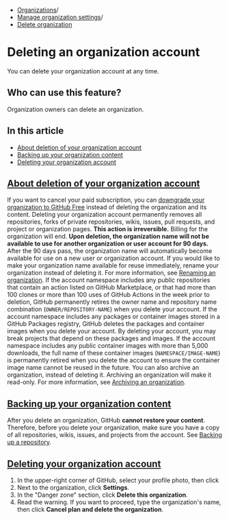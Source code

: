   * [Organizations](https://docs.github.com/en/organizations "Organizations")/
  * [Manage organization settings](https://docs.github.com/en/organizations/managing-organization-settings "Manage organization settings")/
  * [Delete organization](https://docs.github.com/en/organizations/managing-organization-settings/deleting-an-organization-account "Delete organization")


# Deleting an organization account
You can delete your organization account at any time.
## Who can use this feature?
Organization owners can delete an organization.
## In this article
  * [About deletion of your organization account](https://docs.github.com/en/organizations/managing-organization-settings/deleting-an-organization-account#about-deletion-of-your-organization-account)
  * [Backing up your organization content](https://docs.github.com/en/organizations/managing-organization-settings/deleting-an-organization-account#backing-up-your-organization-content)
  * [Deleting your organization account](https://docs.github.com/en/organizations/managing-organization-settings/deleting-an-organization-account#deleting-your-organization-account)


## [About deletion of your organization account](https://docs.github.com/en/organizations/managing-organization-settings/deleting-an-organization-account#about-deletion-of-your-organization-account)
If you want to cancel your paid subscription, you can [downgrade your organization to GitHub Free](https://docs.github.com/en/billing/managing-the-plan-for-your-github-account/downgrading-your-accounts-plan) instead of deleting the organization and its content.
Deleting your organization account permanently removes all repositories, forks of private repositories, wikis, issues, pull requests, and project or organization pages. **This action is irreversible.**
Billing for the organization will end. **Upon deletion, the organization name will not be available to use for another organization or user account for 90 days.** After the 90 days pass, the organization name will automatically become available for use on a new user or organization account.
If you would like to make your organization name available for reuse immediately, rename your organization instead of deleting it. For more information, see [Renaming an organization](https://docs.github.com/en/organizations/managing-organization-settings/renaming-an-organization).
If the account namespace includes any public repositories that contain an action listed on GitHub Marketplace, or that had more than 100 clones or more than 100 uses of GitHub Actions in the week prior to deletion, GitHub permanently retires the owner name and repository name combination (`OWNER/REPOSITORY-NAME`) when you delete your account.
If the account namespace includes any packages or container images stored in a GitHub Packages registry, GitHub deletes the packages and container images when you delete your account. By deleting your account, you may break projects that depend on these packages and images.
If the account namespace includes any public container images with more than 5,000 downloads, the full name of these container images (`NAMESPACE/IMAGE-NAME`) is permanently retired when you delete the account to ensure the container image name cannot be reused in the future.
You can also archive an organization, instead of deleting it. Archiving an organization will make it read-only. For more information, see [Archiving an organization](https://docs.github.com/en/organizations/managing-organization-settings/archiving-an-organization).
## [Backing up your organization content](https://docs.github.com/en/organizations/managing-organization-settings/deleting-an-organization-account#backing-up-your-organization-content)
After you delete an organization, GitHub **cannot restore your content**. Therefore, before you delete your organization, make sure you have a copy of all repositories, wikis, issues, and projects from the account. See [Backing up a repository](https://docs.github.com/en/repositories/archiving-a-github-repository/backing-up-a-repository).
## [Deleting your organization account](https://docs.github.com/en/organizations/managing-organization-settings/deleting-an-organization-account#deleting-your-organization-account)
  1. In the upper-right corner of GitHub, select your profile photo, then click 
  2. Next to the organization, click **Settings**.
  3. In the "Danger zone" section, click **Delete this organization**.
  4. Read the warning. If you want to proceed, type the organization's name, then click **Cancel plan and delete the organization**.


